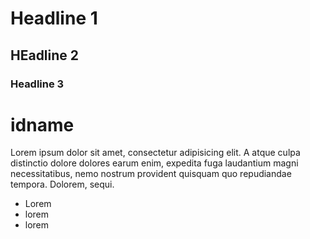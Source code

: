 # Headline 1
## HEadline 2
### Headline 3

# idname

Lorem ipsum dolor sit amet, consectetur adipisicing elit. A atque culpa distinctio dolore dolores earum enim, expedita fuga laudantium magni necessitatibus, nemo nostrum provident quisquam quo repudiandae tempora. Dolorem, sequi.

- Lorem
- lorem 
- lorem


